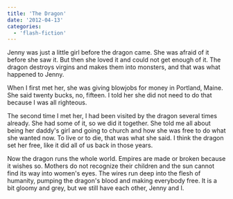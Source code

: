 ```yaml
---
title: 'The Dragon'
date: '2012-04-13'
categories:
  - 'flash-fiction'
---
```


Jenny was just a little girl before the dragon came. She was afraid of it before
she saw it. But then she loved it and could not get enough of it. The dragon
destroys virgins and makes them into monsters, and that was what happened to
Jenny.

<!-- truncate -->

When I first met her, she was giving blowjobs for money in Portland, Maine. She
said twenty bucks, no, fifteen. I told her she did not need to do that because I
was all righteous.

The second time I met her, I had been visited by the dragon several times
already. She had some of it, so we did it together. She told me all about being
her daddy's girl and going to church and how she was free to do what she wanted
now. To live or to die, that was what she said. I think the dragon set her free,
like it did all of us back in those years.

Now the dragon runs the whole world. Empires are made or broken because it
wishes so. Mothers do not recognize their children and the sun cannot find its
way into women's eyes. The wires run deep into the flesh of humanity, pumping
the dragon's blood and making everybody free. It is a bit gloomy and grey, but
we still have each other, Jenny and I.
